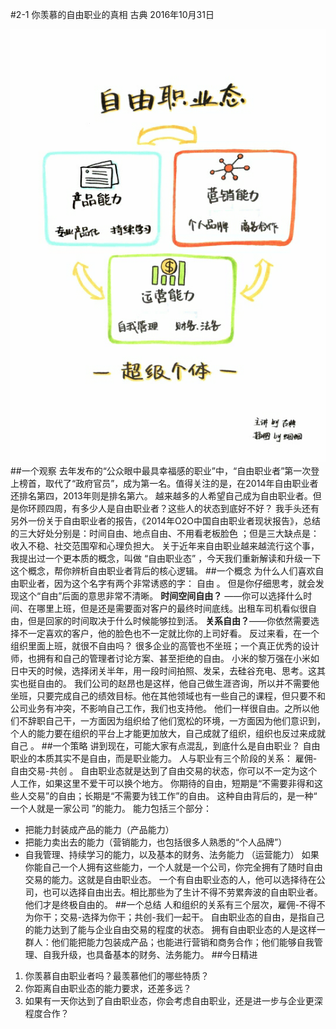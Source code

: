 #2-1 你羡慕的自由职业的真相
古典 2016年10月31日

![](./_image/WechatIMG21.png)
##一个观察
去年发布的“公众眼中最具幸福感的职业”中，“自由职业者”第一次登上榜首，取代了“政府官员”，成为第一名。值得关注的是，在2014年自由职业者还排名第四，2013年则是排名第六。
越来越多的人希望自己成为自由职业者。但是你环顾四周，有多少人是自由职业者？这些人的状态到底好不好？
我手头还有另外一份关于自由职业者的报告，《2014年O2O中国自由职业者现状报告》，总结的三大好处分别是：时间自由、地点自由、不用看老板脸色 ；但是三大缺点是：收入不稳、社交范围窄和心理负担大。
关于近年来自由职业越来越流行这个事，我提出过一个更本质的概念，叫做 “自由职业态” ，今天我们重新解读和升级一下这个概念，帮你辨析自由职业者背后的核心逻辑。
##一个概念
为什么人们喜欢自由职业者，因为这个名字有两个非常诱惑的字： 自由 。
但是你仔细思考，就会发现这个“自由”后面的意思非常不清晰。
**时间空间自由？** ——你可以选择什么时间、在哪里上班，但是还是需要面对客户的最终时间底线。出租车司机看似很自由，但是回家的时间取决于什么时候能够拉到活。
**关系自由？**——你依然需要选择不一定喜欢的客户，他的脸色也不一定就比你的上司好看。
反过来看，在一个组织里面上班，就很不自由吗？
很多企业的高管也不坐班；一个真正优秀的设计师，也拥有和自己的管理者讨论方案、甚至拒绝的自由。
小米的黎万强在小米如日中天的时候，选择闭关半年，用一段时间拍照、发呆，去硅谷充电、思考。这其实也挺自由的。
我们公司的赵昂也是这样，他自己做生涯咨询，所以并不需要他坐班，只要完成自己的绩效目标。他在其他领域也有一些自己的课程，但只要不和公司业务有冲突，不影响自己工作，我们也支持他。
他们一样很自由。之所以他们不辞职自己干，一方面因为组织给了他们宽松的环境，一方面因为他们意识到，个人的能力要在组织的平台上才能更加放大，自己成就了组织，组织也反过来成就自己 。
##一个策略
讲到现在，可能大家有点混乱，到底什么是自由职业？
自由职业的本质其实不是自由，而是职业能力。
人与职业有三个阶段的关系： 雇佣-自由交易-共创 。
自由职业态就是达到了自由交易的状态，你可以不一定为这个人工作，如果这里不爱干可以换个地方。
你期待的自由，短期是“不需要非得和这些人交易”的自由；长期是“不需要为钱工作”的自由。
这种自由背后的，是一种“ 一个人就是一家公司 ”的能力。
能力包括三个部分：
- 把能力封装成产品的能力（产品能力）
- 把能力卖出去的能力（营销能力，也包括很多人熟悉的“个人品牌”）
- 自我管理、持续学习的能力，以及基本的财务、法务能力 （运营能力）
如果你能自己一个人拥有这些能力，一个人就是一个公司，你完全拥有了随时自由交易的能力。这就是自由职业态。
一个有自由职业态的人，他可以选择待在公司，也可以选择自由出去。相比那些为了生计不得不劳累奔波的自由职业者。他们才是终极自由的。
##一个总结
人和组织的关系有三个层次，雇佣-不得不为你干；交易-选择为你干；共创-我们一起干。
自由职业态的自由，是指自己的能力达到了能与企业自由交易的程度的状态。
拥有自由职业态的人是这样一群人：他们能把能力包装成产品；也能进行营销和商务合作；他们能够自我管理、自我升级，也具备基本的财务、法务能力。
##今日精进
1. 你羡慕自由职业者吗？最羡慕他们的哪些特质？
2. 你距离自由职业态的能力要求，还差多远？
3. 如果有一天你达到了自由职业态，你会考虑自由职业，还是进一步与企业更深程度合作？